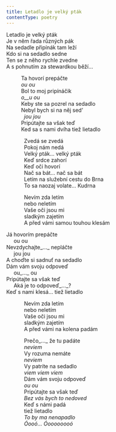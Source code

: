 ```yaml
---
title: Letadlo je velký pták
contentType: poetry
---
```


<section>

Letadlo je velký pták  
Je v něm řada různých pák  
Na sedadle připínák tam leží  
Kdo si na sedadlo sedne  
Ten se z něho rychle zvedne  
A s pohnutím za stewardkou běží…

          Ta hovorí prepáčte  
          _ou ou_  
          Bol to moj pripínáčik  
          _o__u ou_  
          Keby ste sa pozrel na sedadlo  
          Nebyl bych si na něj sedʼ  
            _jou jou_  
          Pripútajte sa však teď  
          Ked sa s nami dvíha tiež lietadlo

            Zvedá se zvedá  
            Pokoj nám nedá  
            Velký pták… velký pták  
            Keď srdce zahorí  
            Keď oči hovorí  
            Nač sa bát… nač sa bát  
            Letím na služební cestu do Brna  
            To sa naozaj volate… Kudrna

            Nevím zda letím  
            nebo neletím  
            Vaše oči jsou mi  
            sladkým zajetím  
            A před vámi samou touhou klesám

Já hovorím prepáčte  
     ou ou  
Nevzdychajte_…_ nepláčte  
     jou jou  
A choďte si sadnuť na sedadlo  
Dám vám svoju odpoveď  
     ou_…_ ou  
Pripútajte sa však teď  
     Aká je to odpoveď_…_?  
Keď s nami klesá… tiež lietadlo

            Nevím zda letím  
            nebo neletím  
            Vaše oči jsou mi  
            sladkým zajetím  
            A před vámi na kolena padám

            Prečo_…_ že tu padáte  
            _neviem_  
            Vy rozuma nemáte  
            _neviem_  
            Vy patríte na sedadlo  
            _viem viem viem_  
            Dám vám svoju odpoveď  
            _ou ou_  
            Pripútajte sa však teď  
            _Bez vás bych to nedoved_  
            Keď s námi padá  
            tiež lietadlo  
            _To by ma nenapadlo_  
            _Óooó… Óoooooooó_

</section>
